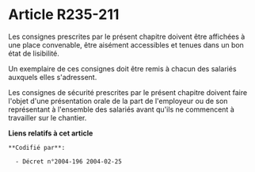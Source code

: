 # Article R235-211

Les consignes prescrites par le présent chapitre doivent être affichées à une place convenable, être aisément accessibles et
tenues dans un bon état de lisibilité.

Un exemplaire de ces consignes doit être remis à chacun des salariés auxquels elles s'adressent.

Les consignes de sécurité prescrites par le présent chapitre doivent faire l'objet d'une présentation orale de la part de
l'employeur ou de son représentant à l'ensemble des salariés avant qu'ils ne commencent à travailler sur le chantier.

**Liens relatifs à cet article**

	**Codifié par**:

	  - Décret n°2004-196 2004-02-25
